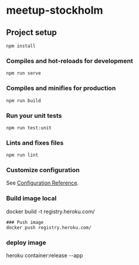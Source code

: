 # meetup-stockholm

## Project setup
```
npm install
```

### Compiles and hot-reloads for development
```
npm run serve
```

### Compiles and minifies for production
```
npm run build
```

### Run your unit tests
```
npm run test:unit
```

### Lints and fixes files
```
npm run lint
```

### Customize configuration
See [Configuration Reference](https://cli.vuejs.org/config/).


### Build image local
docker build -t registry.heroku.com/
```
### Push image 
docker push registry.heroku.com/
```

### deploy image
heroku container:release --app 
```
